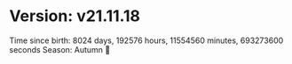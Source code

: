 # Version: v21.11.18
Time since birth: 8024 days, 192576 hours, 11554560 minutes, 693273600 seconds
Season: Autumn 🍁

